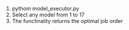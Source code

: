 1. pythom model_executor.py
2. Select any model from 1 to 17
3. The functinality returns the optimal job order
